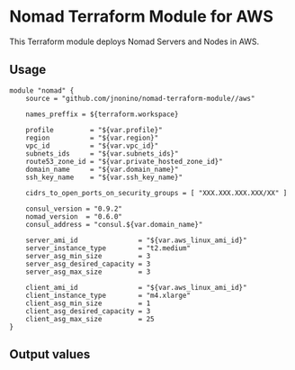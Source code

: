 # Nomad Terraform Module for AWS #

This Terraform module deploys Nomad Servers and Nodes in AWS.

## Usage

    module "nomad" {
        source = "github.com/jnonino/nomad-terraform-module//aws"

        names_preffix = ${terraform.workspace}

        profile         = "${var.profile}"
        region          = "${var.region}"
        vpc_id          = "${var.vpc_id}"
        subnets_ids     = "${var.subnets_ids}"
        route53_zone_id = "${var.private_hosted_zone_id}"
        domain_name     = "${var.domain_name}"
        ssh_key_name    = "${var.ssh_key_name}"

        cidrs_to_open_ports_on_security_groups = [ "XXX.XXX.XXX.XXX/XX" ]

        consul_version = "0.9.2"
        nomad_version  = "0.6.0"
        consul_address = "consul.${var.domain_name}"

        server_ami_id               = "${var.aws_linux_ami_id}"
        server_instance_type        = "t2.medium"
        server_asg_min_size         = 3
        server_asg_desired_capacity = 3
        server_asg_max_size         = 3

        client_ami_id               = "${var.aws_linux_ami_id}"
        client_instance_type        = "m4.xlarge"
        client_asg_min_size         = 1
        client_asg_desired_capacity = 3
        client_asg_max_size         = 25
	}

## Output values